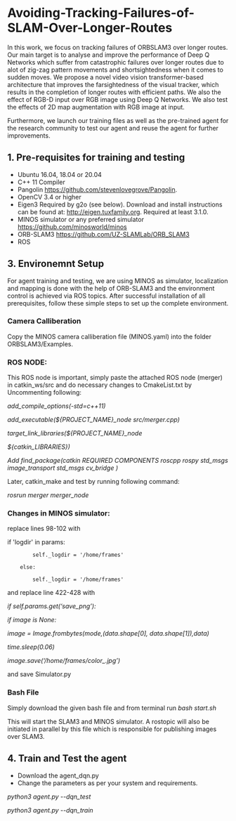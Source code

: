 # Avoiding-Tracking-Failures-of-SLAM-Over-Longer-Routes

In this work, we focus on tracking failures of ORBSLAM3 over longer routes. Our main target is to analyse and improve the performance of Deep Q Networks which suffer from catastrophic failures over longer routes due to alot of zig-zag pattern movements and shortsightedness when it comes to sudden moves. We propose a novel video vision transformer-based architecture that improves the farsightedness of the visual tracker, which results in the completion of longer routes with efficient paths. We also  the effect of RGB-D input over RGB image using Deep Q Networks. We also test the effects of 2D map augmentation with RGB image at input. 



Furthermore, we launch our training files as well as the pre-trained agent for the research community to test our agent and reuse the agent for further improvements. 


## 1. Pre-requisites for training and testing

* Ubuntu 16.04, 18.04 or 20.04
* C++ 11 Compiler
* Pangolin 
https://github.com/stevenlovegrove/Pangolin.
* OpenCV 3.4 or higher
* Eigen3
Required by g2o (see below). Download and install instructions can be found at: http://eigen.tuxfamily.org. Required at least 3.1.0.
* MINOS simulator or any preferred simulator
https://github.com/minosworld/minos
* ORB-SLAM3
https://github.com/UZ-SLAMLab/ORB_SLAM3
* ROS

## 3. Environemnt Setup

For agent training and testing, we are using MINOS as simulator, localization and mapping is done with the help of ORB-SLAM3 and the environment control is achieved via ROS topics. After successful installation of all prerequisites, follow these simple steps to set up the complete environment. 

### Camera Calliberation

Copy the MINOS camera calliberation file (MINOS.yaml) into the folder ORBSLAM3/Examples. 

### ROS NODE: 

This ROS node is important, simply paste the attached ROS node (merger) in catkin_ws/src and do necessary changes to CmakeList.txt by Uncommenting following:

*add_compile_options(-std=c++11)*

*add_executable(${PROJECT_NAME}_node src/merger.cpp)*

*target_link_libraries(${PROJECT_NAME}_node*
  
  *${catkin_LIBRARIES})*

*Add find_package(catkin REQUIRED COMPONENTS
  roscpp
  rospy
  std_msgs
image_transport
std_msgs
cv_bridge
)*


Later, catkin_make and test by running following command:
 
*rosrun merger merger_node*

### Changes in MINOS simulator:

replace lines 98-102 with

if 'logdir' in params:

            self._logdir = '/home/frames'
            
        else:
            
            self._logdir = '/home/frames'


and replace line 422-428 with

*if self.params.get(‘save_png’):*

  *if image is None:*

  *image = Image.frombytes(mode,(data.shape[0], data.shape[1]),data)*

  *time.sleep(0.06)*

  *image.save(‘/home/frames/color_.jpg’)*

and save Simulator.py

### Bash File

Simply download the given bash file and from terminal run *bash start.sh*

This will start the SLAM3 and MINOS simulator. A rostopic will also be initiated in parallel by this file which is responsible for publishing images over SLAM3. 


## 4. Train and Test the agent

* Download the agent_dqn.py 
* Change the parameters as per your system and requirements.
  

*python3 agent.py --dqn_test*

*python3 agent.py --dqn_train*





